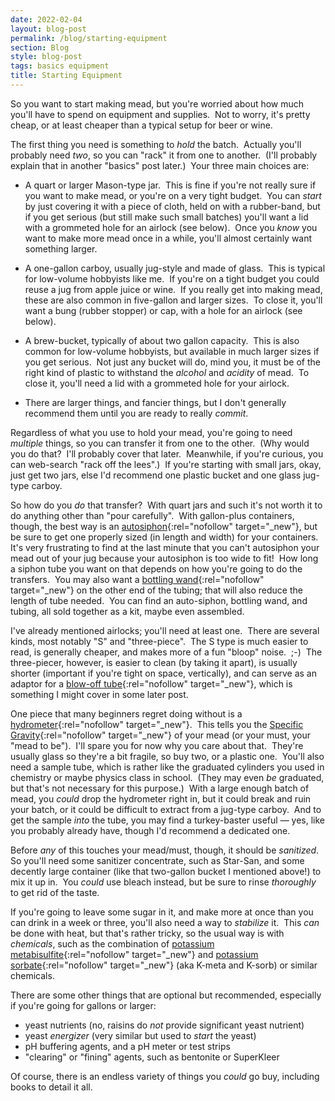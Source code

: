 ```yaml
---
date: 2022-02-04
layout: blog-post
permalink: /blog/starting-equipment
section: Blog
style: blog-post
tags: basics equipment
title: Starting Equipment
---
```


So you want to start making mead,
but you're worried about
how much you'll have to spend on
equipment and supplies.&nbsp;
Not to worry, it's pretty cheap,
or at least cheaper than a typical setup for beer or wine.

The first thing you need is something to _hold_ the batch.&nbsp;
Actually you'll probably need _two_,
so you can "rack" it from one to another.&nbsp;
(I'll probably explain that in another "basics" post later.)&nbsp;
Your three main choices are:

- A quart or larger Mason-type jar.&nbsp;
This is fine if you're not really sure if you want to make mead,
or you're on a very tight budget.&nbsp;
You can _start_ by just covering it with a piece of cloth,
held on with a rubber-band,
but if you get serious
(but still make such small batches)
you'll want a lid with a
grommeted hole for an airlock (see below).&nbsp;
Once you _know_ you want to make more mead once in a while,
you'll almost certainly want something larger.

- A one-gallon carboy, usually jug-style and made of glass.&nbsp;
This is typical for low-volume hobbyists like me.&nbsp;
If you're on a tight budget
you could reuse a jug from apple juice or wine.&nbsp;
If you really get into making mead,
these are also common in five-gallon and larger sizes.&nbsp;
To close it, you'll want a bung (rubber stopper) or cap,
with a hole for an airlock (see below).

- A brew-bucket, typically of about two gallon capacity.&nbsp;
This is also common for low-volume hobbyists,
but available in much larger sizes if you get serious.&nbsp;
Not just any bucket will do, mind you,
it must be of the right kind of plastic
to withstand the _alcohol_ and _acidity_ of mead.&nbsp;
To close it, you'll need a lid with a grommeted hole for your airlock.

- There are larger things, and fancier things,
but I don't generally recommend them
until you are ready to really _commit_.

Regardless of what you use to hold your mead,
you're going to need _multiple_ things,
so you can transfer it from one to the other.&nbsp;
(Why would you do that?&nbsp;
I'll probably cover that later.&nbsp;
Meanwhile, if you're curious, you can web-search
"rack off the lees".)&nbsp;
If you're starting with small jars, okay, just get two jars,
else I'd recommend one plastic bucket and one glass jug-type carboy.

So how do you _do_ that transfer?&nbsp;
With quart jars and such
it's not worth it
to do anything other than
"pour carefully".&nbsp;
With gallon-plus containers, though,
the best way is an
[autosiphon](https://learn.kegerator.com/auto-siphon/){:rel="nofollow" target="_new"},
but be sure to get one properly sized (in length and width)
for your containers.&nbsp;
It's very frustrating to find at the last minute
that you can't autosiphon your mead out of your jug
because your autosiphon is too wide to fit!&nbsp;
How long a siphon tube you want on that
depends on how you're going to do the transfers.&nbsp;
You may also want a
[bottling wand](https://www.mrbeer.com/blog/post/how-to-use-a-bottling-wand-and-what-are-the-benefits-of-using-one){:rel="nofollow" target="_new"}
on the other end of the tubing;
that will also reduce the length of tube needed.&nbsp;
You can find an auto-siphon, bottling wand, and tubing,
all sold together as a kit,
maybe even assembled.

I've already mentioned airlocks; you'll need at least one.&nbsp;
There are several kinds,
most notably "S" and "three-piece".&nbsp;
The S type is much easier to read, is generally cheaper,
and makes more of a fun "bloop" noise.&nbsp;
;-)&nbsp;
The three-piecer, however, is easier to clean
(by taking it apart),
is usually shorter
(important if you're tight on space, vertically),
and can serve as an adaptor for a
[blow-off tube](https://beerandbrewing.com/when-to-use-a-blow-off-tube/){:rel="nofollow" target="_new"},
which is something I might cover in some later post.

One piece that many beginners regret doing without is a
[hydrometer](https://www.grainger.com/know-how/equipment-information/kh-product-guide-how-to-use-a-hydrometer){:rel="nofollow" target="_new"}.&nbsp;
This tells you the
[Specific Gravity](https://en.wikipedia.org/wiki/Relative_density){:rel="nofollow" target="_new"}
of your mead
(or your must, your "mead to be").&nbsp;
I'll spare you for now why you care about that.&nbsp;
They're usually glass so they're a bit fragile,
so buy two, or a plastic one.&nbsp;
You'll also need a sample tube,
which is rather like the graduated cylinders
you used in chemistry or maybe physics class in school.&nbsp;
(They may even _be_ graduated,
but that's not necessary for this purpose.)&nbsp;
With a large enough batch of mead,
you _could_ drop the hydrometer right in,
but it could break and ruin your batch,
or it could be difficult to extract from a jug-type carboy.&nbsp;
And to get the sample _into_ the tube,
you may find a turkey-baster useful &mdash;
yes, like you probably already have,
though I'd recommend a dedicated one.

Before _any_ of this touches your mead/must, though,
it should be _sanitized_.&nbsp;
So you'll need some sanitizer concentrate,
such as Star-San,
and some decently large container
(like that two-gallon bucket I mentioned above!)
to mix it up in.&nbsp;
You _could_ use bleach instead,
but be sure to rinse _thoroughly_ to get rid of the taste.

If you're going to leave some sugar in it,
and make more at once than you can drink in a week or three,
you'll also need a way to _stabilize_ it.&nbsp;
This _can_ be done with heat,
but that's rather tricky,
so the usual way is with _chemicals_,
such as the combination of
[potassium metabisulfite](https://foodadditives.net/preservatives/potassium-metabisulfite/){:rel="nofollow" target="_new"}
and
[potassium sorbate](https://www.grapeandgranary.com/winemaking/additives/stabilizer-sorbate.html){:rel="nofollow" target="_new"}
(aka K-meta and K-sorb)
or similar chemicals.

There are some other things that are optional but recommended,
especially if you're going for gallons or larger:
- yeast nutrients (no, raisins do _not_ provide significant yeast nutrient)
- yeast _energizer_ (very similar but used to _start_ the yeast)
- pH buffering agents, and a pH meter or test strips
- "clearing" or "fining" agents, such as bentonite or SuperKleer

Of course, there is an endless variety of
things you _could_ go buy,
including books to detail it all.
